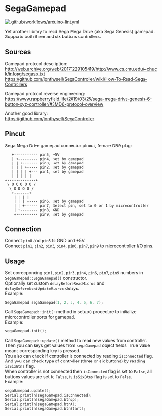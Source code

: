 
# SegaGamepad  

[![.github/workflows/arduino-lint.yml](https://github.com/IvoryRubble/ArduinoSegaGamepadLibrary/actions/workflows/arduino-lint.yml/badge.svg)](https://github.com/IvoryRubble/ArduinoSegaGamepadLibrary/actions/workflows/arduino-lint.yml)

Yet another library to read Sega Mega Drive (aka Sega Genesis) gamepad.  
Supports both three and six buttons controllers.  

## Sources  

Gamepad protocol description:  
http://web.archive.org/web/20171229105419/http://www.cs.cmu.edu/~chuck/infopg/segasix.txt  
https://github.com/jonthysell/SegaController/wiki/How-To-Read-Sega-Controllers

Gamepad protocol reverse engineering:  
https://www.raspberryfield.life/2019/03/25/sega-mega-drive-genesis-6-button-xyz-controller/#SMD6-protocol-overview  

Another good library:  
https://github.com/jonthysell/SegaController  

## Pinout  
Sega Mega Drive gamepad connector pinout, female DB9 plug:  

````
   +----------- pin5, +5V
   | +--------- pin4, set by gamepad            
   | | +------- pin3, set by gamepad  
   | | | +----- pin2, set by gamepad   
   | | | | +--- pin1, set by gamepad
   | | | | |            
+-------------+             
 \ O O O O O /                
  \ O O O O /                  
   +-------+                 
    | | | |
    | | | +---- pin6, set by gamepad
    | | +------ pin7, Select pin, set to 0 or 1 by microcontroller        
    | +-------- pin8, GND
    +---------- pin9, set by gamepad         
````

## Connection                                

Connect `pin8` and `pin5` to GND and +5V.   
Connect `pin1`, `pin2`, `pin3`, `pin4`, `pin6`, `pin7`, `pin9` to microcontroller I/O pins.            

## Usage  

Set correcponding `pin1`, `pin2`, `pin3`, `pin4`, `pin6`, `pin7`, `pin9` numbers in `SegaGamepad::SegaGamepad()` constructor.  
Optionally set custom `delayBeforeReadMicros` and `delayBeforeNextUpdateMicros` delays.  
Example:  
````C++
SegaGamepad segaGamepad(1, 2, 3, 4, 5, 6, 7);
````

Call `SegaGamepad::init()` method in setup() procedure to initialize microcontroller ports for gamepad.  
Example:  
````C++
segaGamepad.init(); 
```` 

Call `SegaGamepad::update()` method to read new values from controller.  
Then you can keys get values from `segaGamepad` object fields. True value means corresponding key is pressed.  
You also can check if controller is connected by reading `isConnected` flag.  
And you can check type of controller (three or six buttons) by reading `isSixBtns` flag.  
When controller is not connected then `isConnected` flag is set to `False`, all buttons values are set to `False`, is `isSixBtns` flag is set to `False`.  
Example:  
````C++
segaGamepad.update();
Serial.println(segaGamepad.isConnected);
Serial.println(segaGamepad.btnUp);
Serial.println(segaGamepad.btnA);
Serial.println(segaGamepad.btnStart);
````      
